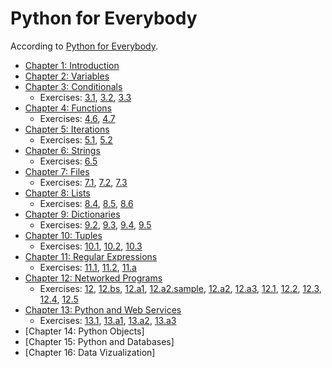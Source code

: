 # Python for Everybody
According to [Python for Everybody](https://www.py4e.com/).

- [Chapter 1: Introduction](https://github.com/elijabesu/ossu-cs/blob/master/1--py4e/01.md)
- [Chapter 2: Variables](https://github.com/elijabesu/ossu-cs/blob/master/1--py4e/02.md)
- [Chapter 3: Conditionals](https://github.com/elijabesu/ossu-cs/blob/master/1--py4e/03.md)
  - Exercises: [3.1](https://github.com/elijabesu/ossu-cs/blob/master/1--py4e/exercises/03.1.py), [3.2](https://github.com/elijabesu/ossu-cs/blob/master/1--py4e/exercises/03.2.py), [3.3](https://github.com/elijabesu/ossu-cs/blob/master/1--py4e/exercises/03.3.py)
- [Chapter 4: Functions](https://github.com/elijabesu/ossu-cs/blob/master/1--py4e/04.md)
  - Exercises: [4.6](https://github.com/elijabesu/ossu-cs/blob/master/1--py4e/exercises/04.6.py), [4.7](https://github.com/elijabesu/ossu-cs/blob/master/1--py4e/exercises/04.7.py)
- [Chapter 5: Iterations](https://github.com/elijabesu/ossu-cs/blob/master/1--py4e/05.md)
  - Exercises: [5.1](https://github.com/elijabesu/ossu-cs/blob/master/1--py4e/exercises/05.1.py), [5.2](https://github.com/elijabesu/ossu-cs/blob/master/1--py4e/exercises/05.2.py)
- [Chapter 6: Strings](https://github.com/elijabesu/ossu-cs/blob/master/1--py4e/06.md)
  - Exercises: [6.5](https://github.com/elijabesu/ossu-cs/blob/master/1--py4e/exercises/06.5.py)
- [Chapter 7: Files](https://github.com/elijabesu/ossu-cs/blob/master/1--py4e/07.md)
  - Exercises: [7.1](https://github.com/elijabesu/ossu-cs/blob/master/1--py4e/exercises/07.1.py), [7.2](https://github.com/elijabesu/ossu-cs/blob/master/1--py4e/exercises/07.2.py), [7.3](https://github.com/elijabesu/ossu-cs/blob/master/1--py4e/exercises/07.3.py)
- [Chapter 8: Lists](https://github.com/elijabesu/ossu-cs/blob/master/1--py4e/08.md)
  - Exercises: [8.4](https://github.com/elijabesu/ossu-cs/blob/master/1--py4e/exercises/08.4.py), [8.5](https://github.com/elijabesu/ossu-cs/blob/master/1--py4e/exercises/08.5.py), [8.6](https://github.com/elijabesu/ossu-cs/blob/master/1--py4e/exercises/08.6.py)
- [Chapter 9: Dictionaries](https://github.com/elijabesu/ossu-cs/blob/master/1--py4e/09.md)
  - Exercises: [9.2](https://github.com/elijabesu/ossu-cs/blob/master/1--py4e/exercises/09.2.py), [9.3](https://github.com/elijabesu/ossu-cs/blob/master/1--py4e/exercises/09.3.py), [9.4](https://github.com/elijabesu/ossu-cs/blob/master/1--py4e/exercises/09.4.py), [9.5](https://github.com/elijabesu/ossu-cs/blob/master/1--py4e/exercises/09.5.py)
- [Chapter 10: Tuples](https://github.com/elijabesu/ossu-cs/blob/master/1--py4e/10.md)
  - Exercises: [10.1](https://github.com/elijabesu/ossu-cs/blob/master/1--py4e/exercises/10.1.py), [10.2](https://github.com/elijabesu/ossu-cs/blob/master/1--py4e/exercises/10.2.py), [10.3](https://github.com/elijabesu/ossu-cs/blob/master/1--py4e/exercises/10.3.py)
- [Chapter 11: Regular Expressions](https://github.com/elijabesu/ossu-cs/blob/master/1--py4e/11.md)
  - Exercises: [11.1](https://github.com/elijabesu/ossu-cs/blob/master/1--py4e/exercises/11.1.py), [11.2](https://github.com/elijabesu/ossu-cs/blob/master/1--py4e/exercises/11.2.py), [11.a](https://github.com/elijabesu/ossu-cs/blob/master/1--py4e/exercises/11.a.py)
- [Chapter 12: Networked Programs](https://github.com/elijabesu/ossu-cs/blob/master/1--py4e/12.md)
  - Exercises: [12](https://github.com/elijabesu/ossu-cs/blob/master/1--py4e/exercises/12.py), [12.bs](https://github.com/elijabesu/ossu-cs/blob/master/1--py4e/exercises/12.bs.py), [12.a1](https://github.com/elijabesu/ossu-cs/blob/master/1--py4e/exercises/12.a1.py), [12.a2.sample](https://github.com/elijabesu/ossu-cs/blob/master/1--py4e/exercises/12.a2.sample.py), [12.a2](https://github.com/elijabesu/ossu-cs/blob/master/1--py4e/exercises/12.a2.py), [12.a3](https://github.com/elijabesu/ossu-cs/blob/master/1--py4e/exercises/12.a3.py), [12.1](https://github.com/elijabesu/ossu-cs/blob/master/1--py4e/exercises/12.1.py), [12.2](https://github.com/elijabesu/ossu-cs/blob/master/1--py4e/exercises/12.2.py), [12.3](https://github.com/elijabesu/ossu-cs/blob/master/1--py4e/exercises/12.3.py), [12.4](https://github.com/elijabesu/ossu-cs/blob/master/1--py4e/exercises/12.4.py), [12.5](https://github.com/elijabesu/ossu-cs/blob/master/1--py4e/exercises/12.5.py)
- [Chapter 13: Python and Web Services](https://github.com/elijabesu/ossu-cs/blob/master/1--py4e/13.md)
  - Exercises: [13.1](https://github.com/elijabesu/ossu-cs/blob/master/1--py4e/exercises/13.1.py), [13.a1](https://github.com/elijabesu/ossu-cs/blob/master/1--py4e/exercises/13.a1.py), [13.a2](https://github.com/elijabesu/ossu-cs/blob/master/1--py4e/exercises/13.a2.py), [13.a3](https://github.com/elijabesu/ossu-cs/blob/master/1--py4e/exercises/13.a3.py)
- [Chapter 14: Python Objects]
- [Chapter 15: Python and Databases]
- [Chapter 16: Data Vizualization]